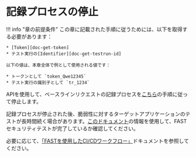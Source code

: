 [doc-get-token]:                    prerequisites.md#anchor-token
[doc-get-testrun-id]:               node-deployment.md#obtaining-a-test-run

[doc-about-recording]:              ../operations/internals.md#test-run
[doc-stop-recording]:               ../operations/stop-recording.md#stopping-the-recording-process-via-api
[doc-waiting-for-tests]:            waiting-for-tests.md

[doc-integration-overview]:         integration-overview.md

# 記録プロセスの停止

!!! info "章の前提条件"
    この章に記載された手順に従うためには、以下を取得する必要があります：
        
    * [Token][doc-get-token]
    * テスト実行の[Identifier][doc-get-testrun-id]
    
    以下の値は、本章全体で例として使用される値です：

    * トークンとして `token_Qwe12345`
    * テスト実行の識別子として `tr_1234`

APIを使用して、ベースラインリクエストの記録プロセスを[こちら][doc-stop-recording]の手順に従って停止します。

記録プロセスが停止された後、脆弱性に対するターゲットアプリケーションのテストが長時間続く場合があります。[このドキュメント][doc-waiting-for-tests]の情報を使用して、FASTセキュリティテストが完了しているか確認してください。

必要に応じて、[「FASTを使用したCI/CDワークフロー」][doc-integration-overview]ドキュメントを参照してください。